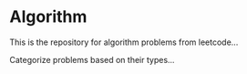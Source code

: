 # Algorithm
This is the repository for algorithm problems from leetcode...

Categorize problems based on their types...


